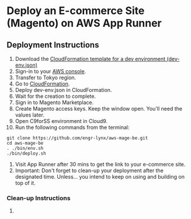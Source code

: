 # Deploy an E-commerce Site (Magento) on AWS App Runner

## Deployment Instructions

1. Download the <a id="raw-url" href="https://raw.githubusercontent.com/engr-lynx/simple-solutions/master//dev-env.json">CloudFormation template for a dev environment (dev-env.json)</a>
1. Sign-in to your [AWS console](https://console.aws.amazon.com/).
1. Transfer to Tokyo region.
1. Go to [CloudFormation](https://ap-northeast-1.console.aws.amazon.com/cloudformation/home?region=ap-northeast-1).
1. Deploy dev-env.json in CloudFormation.
1. Wait for the creation to complete.
1. Sign in to Magento Marketplace.
1. Create Magento access keys. Keep the window open. You'll need the values later.
1. Open C9forSS environment in Cloud9.
1. Run the following commands from the terminal:
```
git clone https://github.com/engr-lynx/aws-mage-be.git
cd aws-mage-be
. ./bin/env.sh
./bin/deploy.sh
```
1. Visit App Runner after 30 mins to get the link to your e-commerce site.
1. Important: Don't forget to clean-up your deployment after the designated time. Unless... you intend to keep on using and building on top of it.

### Clean-up Instructions

1.
